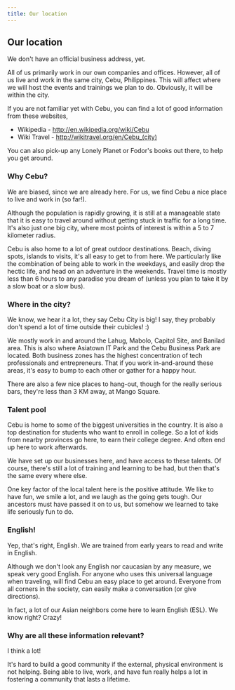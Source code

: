 ```yaml
---
title: Our location
---
```

## Our location

We don't have an official business address, yet.

All of us primarily work in our own companies and offices. However, all of us live and work in the same city, Cebu, Philippines. This will affect where we will host the events and trainings we plan to do. Obviously, it will be within the city.

If you are not familiar yet with Cebu, you can find a lot of good information from these websites,

<ul>
    <li>Wikipedia - <a href="http://en.wikipedia.org/wiki/Cebu">http://en.wikipedia.org/wiki/Cebu</a></li>
    <li>Wiki Travel - <a href="http://wikitravel.org/en/Cebu_(city)">http://wikitravel.org/en/Cebu_(city)</a></li>
</ul>

You can also pick-up any Lonely Planet or Fodor's books out there, to help you get around.

### Why Cebu?

We are biased, since we are already here. For us, we find Cebu a nice place to live and work in (so far!).

Although the population is rapidly growing, it is still at a manageable state that it is easy to travel around without getting stuck in traffic for a long time. It's also just one big city, where most points of interest is within a 5 to 7 kilometer radius.

Cebu is also home to a lot of great outdoor destinations. Beach, diving spots, islands to visits, it's all easy to get to from here. We particularly like the combination of being able to work in the weekdays, and easily drop the hectic life, and head on an adventure in the weekends. Travel time is mostly less than 6 hours to any paradise you dream of (unless you plan to take it by a slow boat or a slow bus).

### Where in the city?

We know, we hear it a lot, they say Cebu City is big! I say, they probably don't spend a lot of time outside their cubicles! :)

We mostly work in and around the Lahug, Mabolo, Capitol Site, and Banilad area. This is also where Asiatown IT Park and the Cebu Business Park are located. Both business zones has the highest concentration of tech professionals and entrepreneurs. That if you work in-and-around these areas, it's easy to bump to each other or gather for a happy hour.

There are also a few nice places to hang-out, though for the really serious bars, they're less than 3 KM away, at Mango Square.

### Talent pool

Cebu is home to some of the biggest universities in the country. It is also a top destination for students who want to enroll in college. So a lot of kids from nearby provinces go here, to earn their college degree. And often end up here to work afterwards.

We have set up our businesses here, and have access to these talents. Of course, there's still a lot of training and learning to be had, but then that's the same every where else.

One key factor of the local talent here is the positive attitude. We like to have fun, we smile a lot, and we laugh as the going gets tough. Our ancestors must have passed it on to us, but somehow we learned to take life seriously fun to do.

### English!

Yep, that's right, English. We are trained from early years to read and write in English.

Although we don't look any English nor caucasian by any measure, we speak very good English. For anyone who uses this universal language when traveling, will find Cebu an easy place to get around. Everyone from all corners in the society, can easily make a conversation (or give directions).

In fact, a lot of our Asian neighbors come here to learn English (ESL). We know right? Crazy!

### Why are all these information relevant?

I think a lot!

It's hard to build a good community if the external, physical environment is not helping. Being able to live, work, and have fun really helps a lot in fostering a community that lasts a lifetime.

